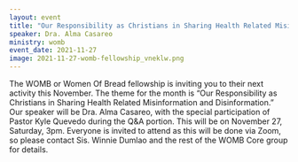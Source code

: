 ```yaml
---
layout: event
title: "Our Responsibility as Christians in Sharing Health Related Misinformation and Disinformation"
speaker: Dra. Alma Casareo
ministry: womb
event_date: 2021-11-27
image: 2021-11-27-womb-fellowship_vneklw.png
---
```


The WOMB or Women Of Bread fellowship is inviting you to their next activity
this November. The theme for the month is “Our Responsibility as Christians
in Sharing Health Related Misinformation and Disinformation.” Our speaker
will be Dra. Alma Casareo, with the special participation of Pastor Kyle
Quevedo during the Q&A portion. This will be on November 27, Saturday,
3pm. Everyone is invited to attend as this will be done via Zoom, so please
contact Sis. Winnie Dumlao and the rest of the WOMB Core group for details.